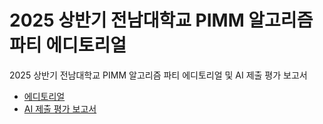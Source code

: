 # 2025 상반기 전남대학교 PIMM 알고리즘 파티 에디토리얼

2025 상반기 전남대학교 PIMM 알고리즘 파티 에디토리얼 및 AI 제출 평가 보고서

- [에디토리얼](./pimm25a-edit.pdf)
- [AI 제출 평가 보고서](./pimm25a-ai.pdf)
